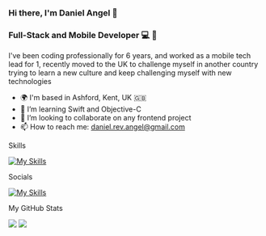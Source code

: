 ### Hi there, I'm Daniel Angel 👋

### Full-Stack and Mobile Developer 💻 📱

I've been coding professionally for 6 years, and worked as a mobile tech lead for 1, recently moved to the UK to challenge myself in another country trying to learn a new culture and keep challenging myself with new technologies

- 🌍 I'm based in Ashford, Kent, UK 🇬🇧
- 🧠 I’m learning Swift and Objective-C
- 👯 I’m looking to collaborate on any frontend project
- 📫 How to reach me: daniel.rev.angel@gmail.com

Skills

[![My Skills](https://skillicons.dev/icons?i=js,ts,html,css,sass,bootstrap,tailwind,react,vue,nodejs,ruby,jest,cypress,docker,graphql,firebase,git,bitbucket,github,mongo,py,vscode,jira)](https://skillicons.dev)

Socials

[![My Skills](https://skillicons.dev/icons?i=linkedin)](https://www.linkedin.com/in/daniel-rev-angel/)

My GitHub Stats

<img src="https://github-readme-stats.vercel.app/api?username=danichini&show_icons=true&theme=radical">
<img src="https://github-readme-stats.vercel.app/api/top-langs/?username=danichini&show_icons=true&theme=radical&langs_count=5">
